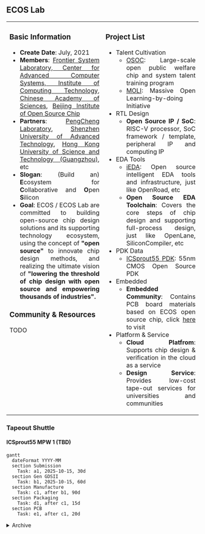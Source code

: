 ## ECOS Lab

<table>
<tr align="justify">
<td width="50%" valign="top">

### Basic Information
- **Create Date**: July, 2021
- **Members**: [Frontier System Laboratory, Center for Advanced Computer Systems, Institute of Computing Technology, Chinese Academy of Sciences](https://acs.ict.ac.cn/english), [Beijing Institute of Open Source Chip](https://www.bosc.ac.cn)
- **Partners**: [PengCheng Laboratory](https://www.pcl.ac.cn), [Shenzhen University of Advanced Technology](https://suat-sz.edu.cn/en), [Hong Kong University of Science and Technology (Guangzhou)](https://www.hkust-gz.edu.cn), etc
- **Slogan**: (Build an) **E**cosystem for **C**ollaborative and **O**pen **S**ilicon
- **Goal**: ECOS / ECOS Lab are committed to building open-source chip design solutions and its supporting technology ecosystem, using the concept of **"open source"** to innovate chip design methods, and realizing the ultimate vision of **"lowering the threshold of chip design with open source and empowering thousands of industries".**

### Community & Resources
TODO

</td>
<td width="50%" valign="top">

### Project List
- Talent Cultivation
  - [OSOC](https://ysyx.oscc.cc): Large-scale open public welfare chip and system talent training program
  - [MOLI](https://moli.oscc.cc): Massive Open Learning-by-doing Initiative
- RTL Design
  - **Open Source IP / SoC**: RISC-V processor, SoC framework / template, peripheral IP and computing IP
- EDA Tools
  - [iEDA](https://ieda.oscc.cc): Open source intelligent EDA tools and infrastructure, just like OpenRoad, etc
  - **Open Source EDA Toolchain**: Covers the core steps of chip design and supporting full-process design, just like OpenLane, SiliconCompiler, etc
- PDK Data
  - [ICSprout55 PDK](https://icsprout55-pdk.rtfd.io): 55nm CMOS Open Source PDK 
- Embedded
  - **Embedded Community**: Contains PCB board materials based on ECOS open source chip, click [here](https://embedded.ecoslab.com) to visit
- Platform & Service
  - **Cloud Platfrom**: Supports chip design & verification in the cloud as a service
  - **Design Service**: Provides low-cost tape-out services for universities and communities

</td>
</tr>
</table>

### Tapeout Shuttle
#### ICSprout55 MPW 1 (TBD)

```mermaid
gantt
  dateFormat YYYY-MM
  section Submission
    Task: a1, 2025-10-15, 30d
  section Gen GDSII
    Task: b1, 2025-10-15, 60d
  section Manufacture
    Task: c1, after b1, 90d
  section Packaging
    Task: d1, after c1, 15d
  section PCB
    Task: e1, after c1, 20d
```

<details>
<summary>Archive</summary>
  
#### ICSprout55 MPW 0
  
</details>
